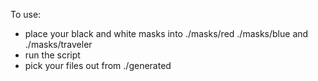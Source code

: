 To use:

- place your black and white masks into ./masks/red ./masks/blue and ./masks/traveler
- run the script
- pick your files out from ./generated